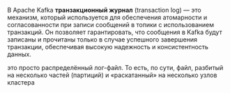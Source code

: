 В Apache Kafka **транзакционный журнал** (transaction log) — это механизм, который используется для обеспечения атомарности и согласованности при записи сообщений в топики с использованием транзакций. Он позволяет гарантировать, что сообщения в Kafka будут записаны и прочитаны только в случае успешного завершения транзакции, обеспечивая высокую надежность и консистентность данных.

это просто распределённый лог-файл. То есть, по сути, файл, разбитый на несколько частей (партиций) и «раскатанный» на несколько узлов кластера